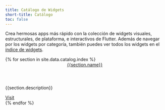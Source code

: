 ```yaml
---
title: Catálogo de Widgets
short-title: Catálogo
toc: false
---
```


Crea hermosas apps más rápido con la colección de widgets visuales, estructurales,
de plataforma, e interactivos de Flutter. Además de navegar por los widgets por categoría,
también puedes ver todos los widgets en el [índice de widgets](/docs/reference/widgets).

<div class="card-deck card-deck--responsive">
{% for section in site.data.catalog.index %}
   <div class="card">
        <div class="card-body">
            <a href="{{page.url}}{{section.id}}"><header class="card-title">{{section.name}}</header></a>
            <p class="card-text">{{section.description}}</p>
        </div>
        <div class="card-footer card-footer--transparent">
            <a href="{{page.url}}{{section.id}}">Visit</a>
        </div>
    </div>
{% endfor %}
</div>
